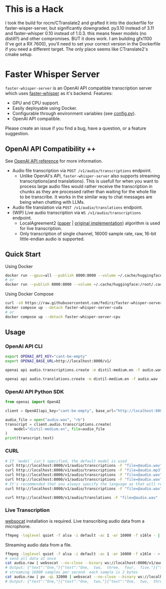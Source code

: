 # This is a Hack
I took the build for rocm/CTranslate2 and grafted it into the dockerfile for faster-wisper-server, but significantly downgraded. py3.10 instead of 3.11 and faster-whisper 0.10 instead of 1.0.3. this means fewer models (no distill?) and other compromises. BUT it does work. I am building gfx1100 (I've got a RX 7600), you'll need to set your correct version in the Dockerfile if you need a different target. The only place seems like CTranslate2's cmake setup.

# Faster Whisper Server
`faster-whisper-server` is an OpenAI API compatible transcription server which uses [faster-whisper](https://github.com/SYSTRAN/faster-whisper) as it's backend.
Features:
- GPU and CPU support.
- Easily deployable using Docker.
- Configurable through environment variables (see [config.py](./faster_whisper_server/config.py)).
- OpenAI API compatible.

Please create an issue if you find a bug, have a question, or a feature suggestion.

## OpenAI API Compatibility ++
See [OpenAI API reference](https://platform.openai.com/docs/api-reference/audio) for more information.
- Audio file transcription via `POST /v1/audio/transcriptions` endpoint.
    - Unlike OpenAI's API, `faster-whisper-server` also supports streaming transcriptions(and translations). This is usefull for when you want to process large audio files would rather receive the transcription in chunks as they are processed rather than waiting for the whole file to be transcribe. It works in the similar way to chat messages are being when chatting with LLMs.
- Audio file translation via `POST /v1/audio/translations` endpoint.
- (WIP) Live audio transcription via `WS /v1/audio/transcriptions` endpoint.
    - LocalAgreement2 ([paper](https://aclanthology.org/2023.ijcnlp-demo.3.pdf) | [original implementation](https://github.com/ufal/whisper_streaming)) algorithm is used for live transcription.
    - Only transcription of single channel, 16000 sample rate, raw, 16-bit little-endian audio is supported.

## Quick Start
Using Docker
```bash
docker run --gpus=all --publish 8000:8000 --volume ~/.cache/huggingface:/root/.cache/huggingface fedirz/faster-whisper-server:cuda
# or
docker run --publish 8000:8000 --volume ~/.cache/huggingface:/root/.cache/huggingface fedirz/faster-whisper-server:cpu
```
Using Docker Compose
```bash
curl -sO https://raw.githubusercontent.com/fedirz/faster-whisper-server/master/compose.yaml
docker compose up --detach faster-whisper-server-cuda
# or
docker compose up --detach faster-whisper-server-cpu
```
## Usage
### OpenAI API CLI
```bash
export OPENAI_API_KEY="cant-be-empty"
export OPENAI_BASE_URL=http://localhost:8000/v1/
```
```bash
openai api audio.transcriptions.create -m distil-medium.en -f audio.wav --response-format text

openai api audio.translations.create -m distil-medium.en -f audio.wav --response-format verbose_json
```
### OpenAI API Python SDK
```python
from openai import OpenAI

client = OpenAI(api_key="cant-be-empty", base_url="http://localhost:8000/v1/")

audio_file = open("audio.wav", "rb")
transcript = client.audio.transcriptions.create(
    model="distil-medium.en", file=audio_file
)
print(transcript.text)
```

### CURL
```bash
# If `model` isn't specified, the default model is used
curl http://localhost:8000/v1/audio/transcriptions -F "file=@audio.wav"
curl http://localhost:8000/v1/audio/transcriptions -F "file=@audio.mp3"
curl http://localhost:8000/v1/audio/transcriptions -F "file=@audio.wav" -F "streaming=true"
curl http://localhost:8000/v1/audio/transcriptions -F "file=@audio.wav" -F "streaming=true" -F "model=distil-large-v3"
# It's recommended that you always specify the language as that will reduce the transcription time
curl http://localhost:8000/v1/audio/transcriptions -F "file=@audio.wav" -F "streaming=true" -F "model=distil-large-v3" -F "language=en"

curl http://localhost:8000/v1/audio/translations -F "file=@audio.wav"
```

### Live Transcription
[websocat](https://github.com/vi/websocat?tab=readme-ov-file#installation) installation is required.
Live transcribing audio data from a microphone.
```bash
ffmpeg -loglevel quiet -f alsa -i default -ac 1 -ar 16000 -f s16le - | websocat --binary ws://localhost:8000/v1/audio/transcriptions
```
Streaming audio data from a file.
```bash
ffmpeg -loglevel quiet -f alsa -i default -ac 1 -ar 16000 -f s16le - > audio.raw
# send all data at once
cat audio.raw | websocat --no-close --binary ws://localhost:8000/v1/audio/transcriptions
# Output: {"text":"One,"}{"text":"One,  two,  three,  four,  five."}{"text":"One,  two,  three,  four,  five."}%
# streaming 16000 samples per second. each sample is 2 bytes
cat audio.raw | pv -qL 32000 | websocat --no-close --binary ws://localhost:8000/v1/audio/transcriptions
# Output: {"text":"One,"}{"text":"One,  two,"}{"text":"One,  two,  three,"}{"text":"One,  two,  three,  four,  five."}{"text":"One,  two,  three,  four,  five.  one."}%
```
